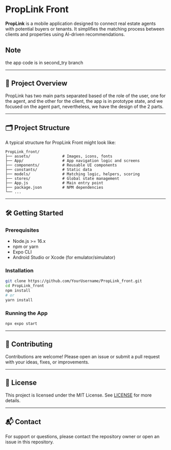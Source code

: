 # PropLink Front

**PropLink** is a mobile application designed to connect real estate agents with potential buyers or tenants. It simplifies the matching process between clients and properties using AI-driven recommendations.

## Note

the app code is in second_try branch 

---

## 🚀 Project Overview

PropLink has two main parts separated based of the role of the user, one for the agent, and the other for the client, the app is in prototype state, and we focused on the agent part, nevertheless, we have the design of the 2 parts.

---

## 🗂 Project Structure

A typical structure for PropLink Front might look like:

```
PropLink_front/
├── assets/              # Images, icons, fonts
├── App/                 # App navigation logic and screens
├── components/          # Reusable UI components
├── constants/           # Static data
├── models/              # Matching logic, helpers, scoring
├── stores/              # Global state management
├── App.js               # Main entry point
├── package.json         # NPM dependencies
└── ...
```

---

## 🛠️ Getting Started

### Prerequisites

- Node.js >= 16.x
- npm or yarn
- Expo CLI
- Android Studio or Xcode (for emulator/simulator)

### Installation

```bash
git clone https://github.com/YourUsername/PropLink_front.git
cd PropLink_front
npm install
# or
yarn install
```

### Running the App

```bash
npx expo start
```
---

## 🤝 Contributing

Contributions are welcome! Please open an issue or submit a pull request with your ideas, fixes, or improvements.

---

## 📄 License

This project is licensed under the MIT License. See [LICENSE](LICENSE) for more details.

---

## 📬 Contact

For support or questions, please contact the repository owner or open an issue in this repository.
